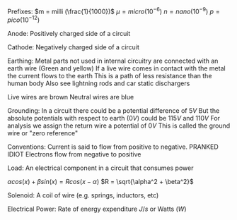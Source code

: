 Prefixes:
$m = milli (\frac{1}{1000})$
$\mu = micro (10^{-6})$
$n = nano (10^{-9})$
$p = pico (10^{-12})$

Anode:
	Positively charged side of a circuit

Cathode:
	Negatively charged side of a circuit

Earthing:
	Metal parts not used in internal circuitry are connected with an earth wire (Green and yellow)
	If a live wire comes in contact with the metal the current flows to the earth 
		This is a path of less resistance than the human body
	Also see lightning rods and car static dischargers

Live wires are brown
Neutral wires are blue

Grounding:
	In a circuit there could be a potential difference of 5$V$ 
	But the absolute potentials with respect to earth (0$V$) could be 115$V$ and 110$V$
	For analysis we assign the return wire a potential of 0$V$ 
		This is called the ground wire or "zero reference"

Conventions:
	Current is said to flow from positive to negative. PRANKED IDIOT
		Electrons flow from negative to positive

Load:
	An electrical component in a circuit that consumes power

$\alpha cos(x) + \beta sin(x) = R cos (x - \alpha)$
	$R = \sqrt{\alpha^2 + \beta^2}$

Solenoid:
	A coil of wire (e.g. springs, inductors, etc)

Electrical Power:
	Rate of energy expenditure
	$J/s$ or Watts ($W$)